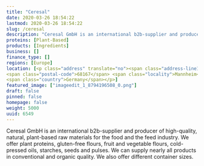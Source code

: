 ```yaml
---
title: "Ceresal"
date: 2020-03-26 18:54:22
lastmod: 2020-03-26 18:54:22
slug: /ceresal
description: "Ceresal GmbH is an international b2b-supplier and producer of high-quality, natural, plant-based raw materials for the food and the feed industry. We offer plant proteins, gluten-free flours, fruit and vegetable flours, cold-pressed oils, starches, seeds and pulses. We can supply nearly all products in conventional and organic quality. We also offer different container sizes."
proteins: [Plant-Based]
products: [Ingredients]
business: []
finance_type: []
regions: [Europe]
location: [<p class="address" translate="no"><span class="address-line1">Am Exerzierplatz</span><br>
<span class="postal-code">68167</span> <span class="locality">Mannheim</span><br>
<span class="country">Germany</span></p>]
featured_image: ["imageedit_1_8794196508_0.png"]
draft: false
pinned: false
homepage: false
weight: 5000
uuid: 6549
---
```

<p>Ceresal GmbH is an international b2b-supplier and producer of high-quality, natural, plant-based raw materials for the food and the feed industry. We offer plant proteins, gluten-free flours, fruit and vegetable flours, cold-pressed oils, starches, seeds and pulses. We can supply nearly all products in conventional and organic quality. We also offer different container sizes.</p>
